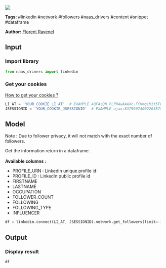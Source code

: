 <a href="https://app.naas.ai/user-redirect/naas/downloader?url=https://raw.githubusercontent.com/jupyter-naas/awesome-notebooks/master/LinkedIn/LinkedIn_Get_followers_from_network.ipynb" target="_parent"><img src="https://naasai-public.s3.eu-west-3.amazonaws.com/open_in_naas.svg"/></a>

**Tags:** #linkedin #network #followers #naas_drivers #content #snippet #dataframe

**Author:** [Florent Ravenel](https://www.linkedin.com/in/florent-ravenel/)

## Input

### Import library


```python
from naas_drivers import linkedin
```

### Get your cookies
<a href='https://www.notion.so/LinkedIn-driver-Get-your-cookies-d20a8e7e508e42af8a5b52e33f3dba75'>How to get your cookies ?</a>


```python
LI_AT = 'YOUR_COOKIE_LI_AT'  # EXAMPLE AQFAzQN_PLPR4wAAAXc-FCKmgiMit5FLdY1af3-2
JSESSIONID = 'YOUR_COOKIE_JSESSIONID'  # EXAMPLE ajax:8379907400220387585
```

## Model

Note : Due to follower privacy, it will not match with the exact number of followers.<br>

Get the information return in a dataframe.<br><br>
**Available columns :**
- PROFILE_URN : LinkedIn unique profile id
- PROFILE_ID : LinkedIn public profile id
- FIRSTNAME
- LASTNAME
- OCCUPATION
- FOLLOWER_COUNT
- FOLLOWING
- FOLLOWING_TYPE
- INFLUENCER


```python
df = linkedin.connect(LI_AT, JSESSIONID).network.get_followers(limit=-1)
```

## Output

### Display result


```python
df
```
